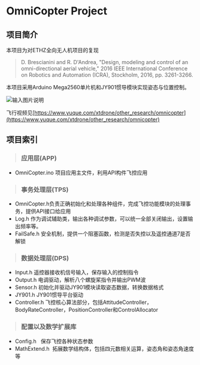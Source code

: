 # OmniCopter Project
## 项目简介
本项目为对ETHZ全向无人机项目的复现
> D. Brescianini and R. D'Andrea, "Design, modeling and control of an omni-directional aerial vehicle," 2016 IEEE International Conference on Robotics and Automation (ICRA), Stockholm, 2016, pp. 3261-3266.

本项目采用Arduino Mega2560单片机和JY901惯导模块实现姿态与位置控制。

![输入图片说明](https://images.gitee.com/uploads/images/2020/0321/172527_0fb2de19_5675321.png "屏幕截图.png")

飞行视频见[https://www.yuque.com/xtdrone/other_research/omnicopter](https://www.yuque.com/xtdrone/other_research/omnicopter)

## 项目索引
>### 应用层(APP)
 * OmniCopter.ino 项目应用主文件，利用API构件飞控应用

>### 事务处理层(TPS)
 * OmniCopter.h负责正确初始化和处理各种组件，完成飞控功能模块的处理事务，提供API接口给应用
 * Log.h 作为调试辅助类，输出各种调试参数，可以统一全部关闭输出，设置输出频率等。
 * FailSafe.h 安全机制，提供一个阻塞函数，检测是否失控以及遥控通道7是否解锁
 
>### 数据处理层(DPS)
 * Input.h 遥控器接收机信号输入，保存输入的控制指令  
 * Output.h 电调驱动，解析八个螺旋桨指令并输出PWM波  
 * Sensor.h 初始化并驱动JY901模块读取姿态数据，转换数据格式 
  * JY901.h JY901惯导平台驱动   
 * Controller.h 飞控核心算法部分，包括AttitudeController，BodyRateController，PositionController和ControlAllocator

>### 配置以及数学扩展库
* Config.h   保存飞控各种状态参数  
* MathExtend.h  拓展数学结构体，包括四元数相关运算，姿态角和姿态角速度等
